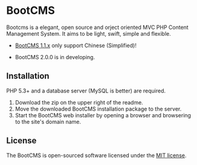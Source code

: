 # BootCMS

Bootcms is a elegant, open source and orject oriented MVC PHP Content Management System. It aims to be light, swift, simple and flexible.

- [BootCMS 1.1.x](https://github.com/kilofox/bootcms/tree/1.1) only support Chinese (Simplified)!

- BootCMS 2.0.0 is in developing. 

## Installation 

PHP 5.3+ and a database server (MySQL is better) are required.

1. Download the zip on the upper right of the readme.
2. Move the downloaded BootCMS installation package to the server.
3. Start the BootCMS web installer by opening a browser and browsering to the site's domain name.

## License

The BootCMS is open-sourced software licensed under the [MIT license](https://github.com/kilofox/bootcms/blob/master/LICENSE).
